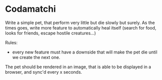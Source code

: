 # Codamatchi

Write a simple pet, that perform very little but die slowly but surely.
As the times goes, write more feature to automatically heal itself (search for food, looks for friends, escape hostile creatures...)

Rules:
- every new feature must have a downside that will make the pet die until we create the next one.


The pet should be rendered in an image, that is able to be displayed in a browser, and sync'd every x seconds.
